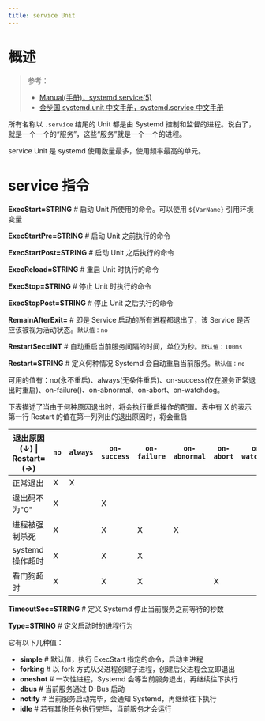 ```yaml
---
title: service Unit
---
```


# 概述

> 参考：
>
> - [Manual(手册)，systemd.service(5)](https://man7.org/linux/man-pages/man5/systemd.service.5.html)
> - [金步国 systemd.unit 中文手册，systemd.service 中文手册](https://jinbuguo.com/systemd/systemd.service.html)

所有名称以 `.service` 结尾的 Unit 都是由 Systemd 控制和监督的进程。说白了，就是一个一个的“服务”，这些“服务”就是一个一个的进程。

service Unit 是 systemd 使用数量最多，使用频率最高的单元。

# service 指令

**ExecStart=STRING** # 启动 Unit 所使用的命令。可以使用 `${VarName}` 引用环境变量

**ExecStartPre=STRING** # 启动 Unit 之前执行的命令

**ExecStartPost=STRING** # 启动 Unit 之后执行的命令

**ExecReload=STRING** # 重启 Unit 时执行的命令

**ExecStop=STRING** # 停止 Unit 时执行的命令

**ExecStopPost=STRING** # 停止 Unit 之后执行的命令

**RemainAfterExit=** # 即是 Service 启动的所有进程都退出了，该 Service 是否应该被视为活动状态。`默认值：no`

**RestartSec=INT** # 自动重启当前服务间隔的时间，单位为秒。`默认值：100ms`

**Restart=STRING** # 定义何种情况 Systemd 会自动重启当前服务。`默认值：no`

可用的值有：no(永不重启)、always(无条件重启)、on-success(仅在服务正常退出时重启)、on-failure()、on-abnormal、on-abort、on-watchdog。

下表描述了当由于何种原因退出时，将会执行重启操作的配置。表中有 X 的表示第一行 Restart 的值在第一列列出的退出原因时，将会重启

| 退出原因(↓) \| Restart= (→) | `no` | `always` | `on-success` | `on-failure` | `on-abnormal` | `on-abort` | `on-watchdog` |
| --------------------------- | ---- | -------- | ------------ | ------------ | ------------- | ---------- | ------------- |
| 正常退出                    | X    | X        |              |              |               |            |               |
| 退出码不为"0"               | X    |          | X            |              |               |            |               |
| 进程被强制杀死              | X    |          | X            | X            | X             |            |               |
| systemd 操作超时            | X    |          | X            | X            |               |            |               |
| 看门狗超时                  | X    |          | X            | X            |               | X          |               |

**TimeoutSec=STRING** # 定义 Systemd 停止当前服务之前等待的秒数

**Type=STRING** # 定义启动时的进程行为

它有以下几种值：

- **simple** # 默认值，执行 ExecStart 指定的命令，启动主进程
- **forking** # 以 fork 方式从父进程创建子进程，创建后父进程会立即退出
- **oneshot** # 一次性进程，Systemd 会等当前服务退出，再继续往下执行
- **dbus** # 当前服务通过 D-Bus 启动
- **notify** # 当前服务启动完毕，会通知 Systemd，再继续往下执行
- **idle** # 若有其他任务执行完毕，当前服务才会运行


